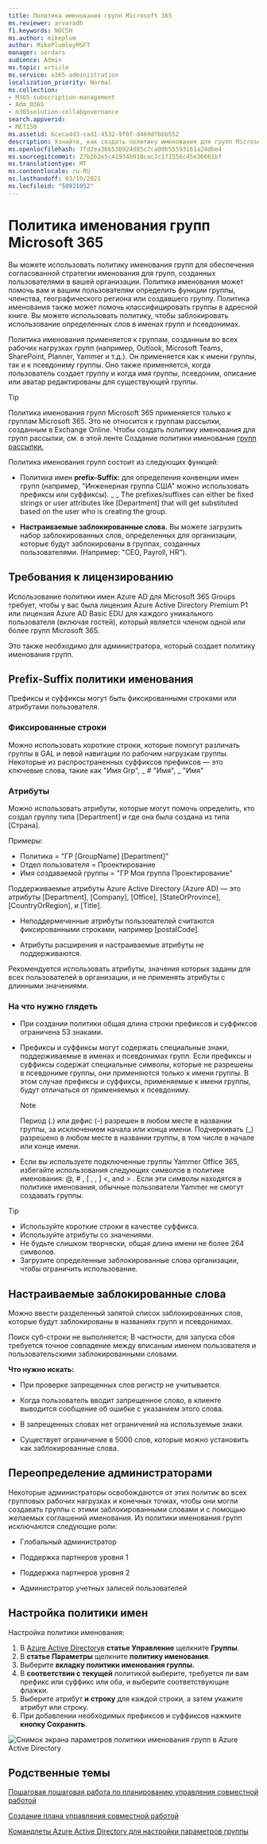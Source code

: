 ```yaml
---
title: Политика именования групп Microsoft 365
ms.reviewer: arvaradh
f1.keywords: NOCSH
ms.author: mikeplum
author: MikePlumleyMSFT
manager: serdars
audience: Admin
ms.topic: article
ms.service: o365-administration
localization_priority: Normal
ms.collection:
- M365-subscription-management
- Adm_O365
- m365solution-collabgovernance
search.appverid:
- MET150
ms.assetid: 6ceca4d3-cad1-4532-9f0f-d469dfbbb552
description: Узнайте, как создать политику именования для групп Microsoft 365.
ms.openlocfilehash: 7fd2ea36b536924d85c7ca09b55593161a24dbe4
ms.sourcegitcommit: 27b2b2e5c41934b918cac2c171556c45e36661bf
ms.translationtype: MT
ms.contentlocale: ru-RU
ms.lasthandoff: 03/19/2021
ms.locfileid: "50921052"
---
```

# <a name="microsoft-365-groups-naming-policy"></a>Политика именования групп Microsoft 365

Вы можете использовать политику именования групп для обеспечения согласованной стратегии именования для групп, созданных пользователями в вашей организации. Политика именования может помочь вам и вашим пользователям определить функции группы, членства, географического региона или создавшего группу. Политика именования также может помочь классифицировать группы в адресной книге. Вы можете использовать политику, чтобы заблокировать использование определенных слов в именах групп и псевдонимах.

Политика именования применяется к группам, созданным во всех рабочих нагрузках групп (например, Outlook, Microsoft Teams, SharePoint, Planner, Yammer и т.д.). Он применяется как к имени группы, так и к псевдониму группы. Оно также применяется, когда пользователь создает группу и когда имя группы, псевдоним, описание или аватар редактированы для существующей группы.

> [!TIP]
> Политика именования групп Microsoft 365 применяется только к группам Microsoft 365. Это не относится к группам рассылки, созданным в Exchange Online. Чтобы создать политику именования для групп рассылки, см. в этой ленте Создание политики именования [групп рассылки.](/exchange/recipients-in-exchange-online/manage-distribution-groups/create-group-naming-policy)

Политика именования групп состоит из следующих функций:

- Политика имен **prefix-Suffix:** для определения конвенции имен групп (например, "Инженерная группа США" можно использовать префиксы или суффиксы). \_ \_ The prefixes/suffixes can either be fixed strings or user attributes like [Department] that will get substituted based on the user who is creating the group.

- **Настраиваемые заблокированные слова.** Вы можете загрузить набор заблокированных слов, определенных для организации, которые будут заблокированы в группах, созданных пользователями. (Например: "CEO, Payroll, HR").

## <a name="licensing-requirements"></a>Требования к лицензированию

Использование политики имен Azure AD для Microsoft 365 Groups требует, чтобы у вас была лицензия Azure Active Directory Premium P1 или лицензия Azure AD Basic EDU для каждого уникального пользователя (включая гостей), который является членом одной или более групп Microsoft 365.

Это также необходимо для администратора, который создает политику именования групп.

## <a name="prefix-suffix-naming-policy"></a>Prefix-Suffix политики именования

Префиксы и суффиксы могут быть фиксированными строками или атрибутами пользователя.

### <a name="fixed-strings"></a>Фиксированные строки

Можно использовать короткие строки, которые помогут различать группы в GAL и левой навигации по рабочим нагрузкам группы. Некоторые из распространенных суффиксов префиксов — это ключевые слова, такие как "Имя Grp", \_ \# "Имя", \_ "Имя"

### <a name="attributes"></a>Атрибуты

Можно использовать атрибуты, которые могут помочь определить, кто создал группу типа [Department] и где она была создана из типа [Страна].

Примеры:

- Политика = "ГР [GroupName] [Department]"
- Отдел пользователя = Проектирование
- Имя создаваемой группы = "ГР Моя группа Проектирование"

Поддерживаемые атрибуты Azure Active Directory (Azure AD) — это атрибуты [Department], [Company], [Office], [StateOrProvince], [CountryOrRegion], и [Title].

- Неподдермеченные атрибуты пользователей считаются фиксированными строками, например [postalCode].

- Атрибуты расширения и настраиваемые атрибуты не поддерживаются.

Рекомендуется использовать атрибуты, значения которых заданы для всех пользователей в организации, и не применять атрибуты с длинными значениями.

### <a name="things-to-look-out-for"></a>На что нужно глядеть

- При создании политики общая длина строки префиксов и суффиксов ограничена 53 знаками.

- Префиксы и суффиксы могут содержать специальные знаки, поддерживаемые в именах и псевдонимах групп. Если префиксы и суффиксы содержат специальные символы, которые не разрешены в псевдониме группы, они применяются только к имени группы. В этом случае префиксы и суффиксы, применяемые к имени группы, будут отличаться от применяемых к псевдониму.

  > [!NOTE]
  > Период (.) или дефис (-) разрешен в любом месте в названии группы, за исключением начала или конца имени. Подчеркивать (_) разрешено в любом месте в названии группы, в том числе в начале или конце имени.

- Если вы используете подключенные группы Yammer Office 365, избегайте использования следующих символов в политике именования: @, \# , \[ , , \] \<, and \> . Если эти символы находятся в политике именования, обычные пользователи Yammer не смогут создавать группы.

> [!Tip]
> - Используйте короткие строки в качестве суффикса.
> - Используйте атрибуты со значениями.
> - Не будьте слишком творчески, общая длина имени не более 264 символов.
> - Загрузите определенные заблокированные слова организации, чтобы ограничить использование.

## <a name="custom-blocked-words"></a>Настраиваемые заблокированные слова

Можно ввести разделенный запятой список заблокированных слов, которые будут заблокированы в названиях групп и псевдонимах.

Поиск суб-строки не выполняется; В частности, для запуска сбоя требуется точное совпадение между вписаным именем пользователя и пользовательскими заблокированными словами.

**Что нужно искать:**

- При проверке запрещенных слов регистр не учитывается.

- Когда пользователь вводит запрещенное слово, в клиенте выводится сообщение об ошибке с указанием этого слова.

- В запрещенных словах нет ограничений на используемые знаки.

- Существует ограничение в 5000 слов, которые можно установить как заблокированные слова.

## <a name="admin-override"></a>Переопределение администраторами

Некоторые администраторы освобождаются от этих политик во всех групповых рабочих нагрузках и конечных точках, чтобы они могли создавать группы с этими заблокированными словами и с помощью желаемых соглашений именования. Из политики именования групп исключаются следующие роли:

- Глобальный администратор

- Поддержка партнеров уровня 1

- Поддержка партнеров уровня 2

- Администратор учетных записей пользователей

## <a name="how-to-set-up-the-naming-policy"></a>Настройка политики имен

Настройка политики именования:

1. В [Azure Active Directory](https://aad.portal.azure.com)в **статье Управление** щелкните **Группы**.
2. В **статье Параметры** щелкните **политику именования**.
3. Выберите **вкладку политики именования группы.**
4. В **соответствии с текущей** политикой выберите, требуется ли вам префикс или суффикс или оба, и выберите соответствующие флажки.
5. Выберите атрибут **и** **строку** для каждой строки, а затем укажите атрибут или строку.
6. При добавлении необходимых префиксов и суффиксов нажмите **кнопку Сохранить**.

![Снимок экрана параметров политики именования групп в Azure Active Directory](../media/groups-naming-policy-azure.png)

## <a name="related-topics"></a>Родственные темы

[Пошаговая пошаговая работа по планированию управления совместной работой](collaboration-governance-overview.md#collaboration-governance-planning-step-by-step)

[Создание плана управления совместной работой](collaboration-governance-first.md)

[Командлеты Azure Active Directory для настройки параметров группы](/azure/active-directory/enterprise-users/groups-settings-cmdlets)
